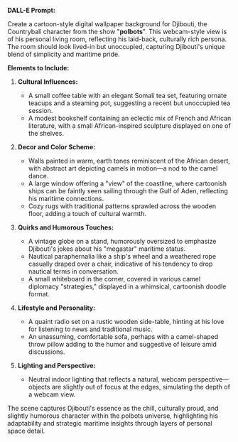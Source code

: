 **DALL-E Prompt:**

Create a cartoon-style digital wallpaper background for Djibouti, the Countryball character from the show "**polbots**". This webcam-style view is of his personal living room, reflecting his laid-back, culturally rich persona. The room should look lived-in but unoccupied, capturing Djibouti's unique blend of simplicity and maritime pride.

**Elements to Include:**

1. **Cultural Influences:**
   - A small coffee table with an elegant Somali tea set, featuring ornate teacups and a steaming pot, suggesting a recent but unoccupied tea session.
   - A modest bookshelf containing an eclectic mix of French and African literature, with a small African-inspired sculpture displayed on one of the shelves.

2. **Decor and Color Scheme:**
   - Walls painted in warm, earth tones reminiscent of the African desert, with abstract art depicting camels in motion—a nod to the camel dance.
   - A large window offering a "view" of the coastline, where cartoonish ships can be faintly seen sailing through the Gulf of Aden, reflecting his maritime connections.
   - Cozy rugs with traditional patterns sprawled across the wooden floor, adding a touch of cultural warmth.

3. **Quirks and Humorous Touches:**
   - A vintage globe on a stand, humorously oversized to emphasize Djibouti's jokes about his "megastar" maritime status.
   - Nautical paraphernalia like a ship's wheel and a weathered rope casually draped over a chair, indicative of his tendency to drop nautical terms in conversation.
   - A small whiteboard in the corner, covered in various camel diplomacy "strategies," displayed in a whimsical, cartoonish doodle format.

4. **Lifestyle and Personality:**
   - A quaint radio set on a rustic wooden side-table, hinting at his love for listening to news and traditional music.
   - An unassuming, comfortable sofa, perhaps with a camel-shaped throw pillow adding to the humor and suggestive of leisure amid discussions.

5. **Lighting and Perspective:**
   - Neutral indoor lighting that reflects a natural, webcam perspective—objects are slightly out of focus at the edges, simulating the depth of a webcam view.

The scene captures Djibouti's essence as the chill, culturally proud, and slightly humorous character within the polbots universe, highlighting his adaptability and strategic maritime insights through layers of personal space detail.